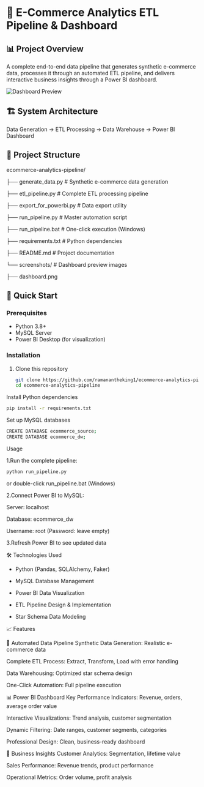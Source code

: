 # 🛒 E-Commerce Analytics ETL Pipeline & Dashboard

## 📊 Project Overview
A complete end-to-end data pipeline that generates synthetic e-commerce data, processes it through an automated ETL pipeline, and delivers interactive business insights through a Power BI dashboard.

![Dashboard Preview](screenshots/dashboard.png)

## 🏗️ System Architecture
Data Generation → ETL Processing → Data Warehouse → Power BI Dashboard

## 📁 Project Structure
ecommerce-analytics-pipeline/

├── generate_data.py # Synthetic e-commerce data generation

├── etl_pipeline.py # Complete ETL processing pipeline

├── export_for_powerbi.py # Data export utility

├── run_pipeline.py # Master automation script

├── run_pipeline.bat # One-click execution (Windows)

├── requirements.txt # Python dependencies

├── README.md # Project documentation

└── screenshots/ # Dashboard preview images

├── dashboard.png


## 🚀 Quick Start

### Prerequisites
- Python 3.8+
- MySQL Server
- Power BI Desktop (for visualization)

### Installation
1. Clone this repository
   ```bash
   git clone https://github.com/ramanantheking1/ecommerce-analytics-pipeline.git
   cd ecommerce-analytics-pipeline

Install Python dependencies
```bash
pip install -r requirements.txt
```
Set up MySQL databases
```bash
CREATE DATABASE ecommerce_source;
CREATE DATABASE ecommerce_dw;
```
Usage

1.Run the complete pipeline:
```bash
python run_pipeline.py

```
or double-click run_pipeline.bat (Windows)

2.Connect Power BI to MySQL:

Server: localhost

Database: ecommerce_dw

Username: root (Password: leave empty)

3.Refresh Power BI to see updated data

🛠️ Technologies Used
* Python (Pandas, SQLAlchemy, Faker)

* MySQL Database Management

* Power BI Data Visualization

* ETL Pipeline Design & Implementation

* Star Schema Data Modeling

📈 Features

🔄 Automated Data Pipeline
Synthetic Data Generation: Realistic e-commerce data

Complete ETL Process: Extract, Transform, Load with error handling

Data Warehousing: Optimized star schema design

One-Click Automation: Full pipeline execution

📊 Power BI Dashboard
Key Performance Indicators: Revenue, orders, average order value

Interactive Visualizations: Trend analysis, customer segmentation

Dynamic Filtering: Date ranges, customer segments, categories

Professional Design: Clean, business-ready dashboard

💼 Business Insights
Customer Analytics: Segmentation, lifetime value

Sales Performance: Revenue trends, product performance

Operational Metrics: Order volume, profit analysis
